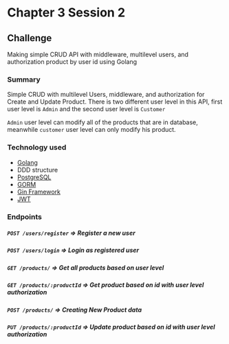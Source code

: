 # Chapter 3 Session 2
## Challenge
Making simple CRUD API with middleware, multilevel users, and authorization product by user id using Golang

### Summary
Simple CRUD with multilevel Users, middleware, and authorization for Create and Update Product. There is two different user level in this API, first user level is ```Admin``` and the second user level is ```Customer```

```Admin``` user level can modify all of the products that are in database, meanwhile ```customer``` user level can only modify his product.

### Technology used
* [Golang](https://go.dev/)
* DDD structure
* [PostgreSQL](https://www.postgresql.org/) 
* [GORM](https://gorm.io/)
* [Gin Framework](https://gin-gonic.com/)
* [JWT](https://jwt.io/)

### Endpoints
##### ```POST /users/register```      => Register a new user 
##### ```POST /users/login```         => Login as registered user
##### ```GET /products/```            => Get all products based on user level
##### ```GET /products/:productId```  => Get product based on id with user level authorization
##### ```POST /products/```           => Creating New Product data
##### ```PUT /products/:productId```  => Update product based on id with user level authorization
